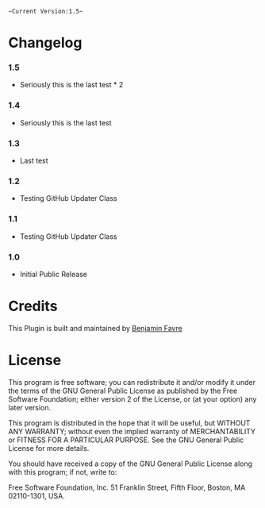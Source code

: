 `~Current Version:1.5~`

Changelog
===========

### 1.5
* Seriously this is the last test * 2

### 1.4
* Seriously this is the last test

### 1.3
* Last test

### 1.2
* Testing GitHub Updater Class

### 1.1
* Testing GitHub Updater Class

### 1.0
* Initial Public Release

Credits
===========

This Plugin is built and maintained by [Benjamin Favre](http://www.webdesign29.net)

License
===========

This program is free software; you can redistribute it and/or modify it under the terms of the GNU General Public License as published by the Free Software Foundation; either version 2 of the License, or (at your option) any later version.

This program is distributed in the hope that it will be useful, but WITHOUT ANY WARRANTY; without even the implied warranty of MERCHANTABILITY or FITNESS FOR A PARTICULAR PURPOSE.  See the GNU General Public License for more details.

You should have received a copy of the GNU General Public License along with this program; if not, write to:

Free Software Foundation, Inc.
51 Franklin Street, Fifth Floor,
Boston, MA
02110-1301, USA.